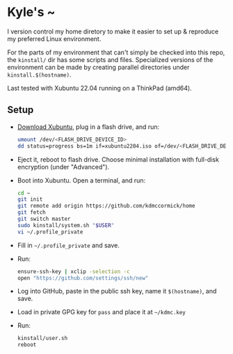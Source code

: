 # Kyle's ~

I version control my home diretory to make it easier to set up & reproduce my preferred Linux environment.

For the parts of my environment that can't simply be checked into this repo, the `kinstall/` dir has some scripts and files. Specialized versions of the environment can be made by creating parallel directories under `kinstall.$(hostname)`.

Last tested with Xubuntu 22.04 running on a ThinkPad (amd64).

## Setup

* [Download Xubuntu](https://xubuntu.org/download/), plug in a flash drive, and run:

   ```bash
   umount /dev/<FLASH_DRIVE_DEVICE_ID>
   dd status=progress bs=1m if=xubuntu2204.iso of=/dev/<FLASH_DRIVE_DEVICE_ID>
   ```

* Eject it, reboot to flash drive. Choose minimal installation with full-disk encryption (under "Advanced").

* Boot into Xubuntu. Open a terminal, and run:

  ```bash
  cd ~
  git init
  git remote add origin https://github.com/kdmccormick/home
  git fetch
  git switch master
  sudo kinstall/system.sh "$USER"
  vi ~/.profile_private
  ```

* Fill in `~/.profile_private` and save.

* Run:

  ```bash
  ensure-ssh-key | xclip -selection -c
  open "https://github.com/settings/ssh/new"
  ```

* Log into GitHub, paste in the public ssh key, name it `$(hostname)`, and save.

* Load in private GPG key for `pass` and place it at `~/kdmc.key`

* Run:

  ```bash
  kinstall/user.sh
  reboot
  ```

